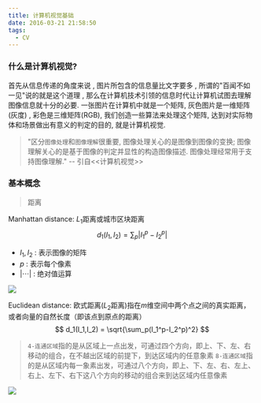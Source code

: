```yaml
---
title: 计算机视觉基础
date: 2016-03-21 21:58:50
tags:
  - CV
---
```


### 什么是计算机视觉?

首先从信息传递的角度来说 , 图片所包含的信息量比文字要多 , 所谓的"百闻不如一见"说的就是这个道理 , 那么在计算机技术引领的信息时代让计算机试图去理解图像信息就十分的必要. 一张图片在计算机中就是一个矩阵, 灰色图片是一维矩阵(灰度) , 彩色是三维矩阵(RGB), 我们创造一些算法来处理这个矩阵, 达到对实际物体和场景做出有意义的判定的目的, 就是计算机视觉.

<!--more-->

> "区分`图像处理`和`图像理解`很重要, 图像处理关心的是图像到图像的变换; 图像理解关心的是基于图像的判定并显性的构造图像描述. 图像处理经常用于支持图像理解." \--  引自<<计算机视觉>>

### 基本概念

> 距离

Manhattan distance: $L_1$距离或城市区块距离
$$ d_1(I_1,I_2) = \sum_p|I_1^p-I_2^p| $$

- $I_1,I_2$ : 表示图像的矩阵
- $p$ : 表示每个像素
- $|\cdots|$ : 绝对值运算

![](/img/计算机视觉基础/CV1.jpg)

Euclidean distance: 欧式距离($L_2$距离)指在$m$维空间中两个点之间的真实距离，或者向量的自然长度（即该点到原点的距离）
$$ d_1(I_1,I_2) = \sqrt{\sum_p(I_1^p-I_2^p)^2} $$


> `4-连通区域`指的是从区域上一点出发，可通过四个方向，即上、下、左、右移动的组合，在不越出区域的前提下，到达区域内的任意象素
> `8-连通区域`指的是从区域内每一象素出发，可通过八个方向，即上、下、左、右、左上、右上、左下、右下这八个方向的移动的组合来到达区域内任意像素

![](/img/计算机视觉基础/CV2.gif)


